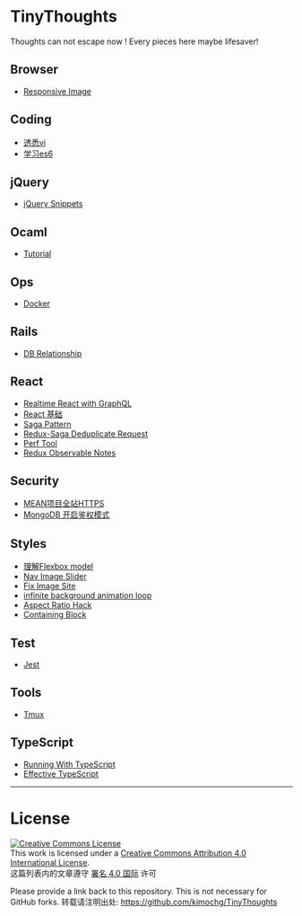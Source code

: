 # TinyThoughts
 Thoughts can not escape now !
 Every pieces here maybe lifesaver!

## Browser

- [Responsive Image](https://github.com/kimochg/TinyThoughts/blob/master/Browser/ResponsiveImage.md)

## Coding
- [透悉vi](https://github.com/kimochg/TinyThoughts/blob/master/Coding/GrokVi.md)
- [学习es6](https://github.com/kimochg/TinyThoughts/blob/master/Coding/es6.md)

## jQuery
- [jQuery Snippets](https://github.com/kimochg/TinyThoughts/blob/master/jQuery/snippets.md)

## Ocaml
- [Tutorial](https://github.com/kimochg/TinyThoughts/blob/master/Ocaml/tutorial.md)

## Ops
- [Docker](https://github.com/kimochg/TinyThoughts/blob/master/Ops/Docker.md)

## Rails
- [DB Relationship](https://github.com/kimochg/TinyThoughts/blob/master/Rails/DB_Relationship.md)

## React
- [Realtime React with GraphQL](https://github.com/kimochg/TinyThoughts/blob/master/React/RealtimeReactAppsWithGraphQL.md)
- [React 基础](https://github.com/kimochg/TinyThoughts/blob/master/React/react%5Ffundamentals.md)
- [Saga Pattern](https://github.com/kimochg/TinyThoughts/blob/master/React/SagaPattern.md)
- [Redux-Saga Deduplicate Request](https://gist.github.com/kimochg/cdacf4b7eee3ba1b1d514351668c5d86)
- [Perf Tool](https://github.com/kimochg/TinyThoughts/blob/master/React/PerfTool.md)
- [Redux Observable Notes](https://github.com/kimochg/TinyThoughts/blob/master/React/Redux-Observable.md)

## Security
- [MEAN项目全站HTTPS](https://github.com/kimochg/TinyThoughts/blob/master/Security/MEAN%20project%20-%20HTTPS%20on%20whole%20site.md)
- [MongoDB 开启鉴权模式](https://github.com/kimochg/TinyThoughts/blob/master/Security/MongoDB%20Enable%20Authentication.md)

## Styles
- [理解Flexbox model](https://github.com/kimochg/TinyThoughts/blob/master/Styles/flexbox.md)
- [Nav Image Slider](https://gist.github.com/kimochg/98a369b857a5958fe13295d9d6017cdb)
- [Fix Image Site](https://gist.github.com/kimochg/611d84d9f7feb8ffc32d0348086506f5)
- [infinite background animation loop](https://gist.github.com/kimochg/62fd03043fb48a439a4095d253bd950b)
- [Aspect Ratio Hack](https://github.com/kimochg/TinyThoughts/blob/b12fa254d54c9f9b8369ab52d29e52a571c79e4a/Styles/aspect%20ratio%20hack.md)
- [Containing Block](https://github.com/kimochg/TinyThoughts/tree/master/Styles/containing-block.md)

## Test
- [Jest](https://github.com/kimochg/TinyThoughts/blob/master/Test/Jest.md)

## Tools
- [Tmux](https://github.com/kimochg/TinyThoughts/blob/master/Tools/Tmux.md)

## TypeScript
- [Running With TypeScript](https://github.com/kimochg/TinyThoughts/blob/master/TypeScript/RunningWithTypeScript.md)
- [Effective TypeScript](https://github.com/kimochg/TinyThoughts/blob/master/TypeScript/EffectiveTypeScript.md)


------------------

# License

<a rel="license" href="http://creativecommons.org/licenses/by/4.0/"><img alt="Creative Commons License" style="border-width:0" src="https://i.creativecommons.org/l/by/4.0/88x31.png" /></a>
<br />
This work is licensed under a <a rel="license" href="http://creativecommons.org/licenses/by/4.0/">Creative Commons Attribution 4.0 International License</a>.
<br />
这篇列表内的文章遵守 <a rel="license" href="https://creativecommons.org/licenses/by/4.0/deed.zh">署名 4.0 国际</a> 许可

Please provide a link back to this repository. This is not necessary for GitHub forks.
转载请注明出处: https://github.com/kimochg/TinyThoughts
